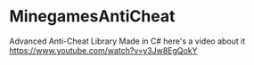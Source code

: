# MinegamesAntiCheat
Advanced Anti-Cheat Library Made in C#
here's a video about it
https://www.youtube.com/watch?v=y3Jw8EgQokY
